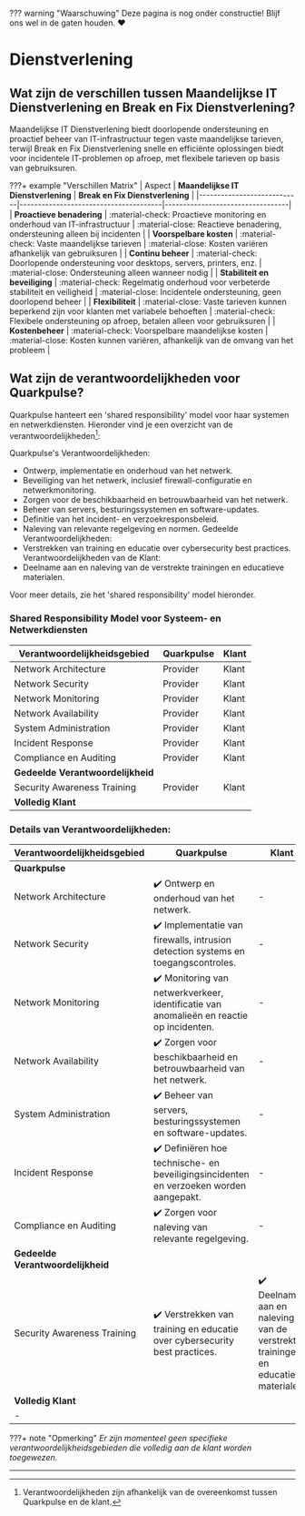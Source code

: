??? warning "Waarschuwing"
    Deze pagina is nog onder constructie! Blijf ons wel in de gaten houden. :heart:

# Dienstverlening

## Wat zijn de verschillen tussen Maandelijkse IT Dienstverlening en Break en Fix Dienstverlening?
Maandelijkse IT Dienstverlening biedt doorlopende ondersteuning en proactief beheer van IT-infrastructuur tegen vaste maandelijkse tarieven, terwijl Break en Fix Dienstverlening snelle en efficiënte oplossingen biedt voor incidentele IT-problemen op afroep, met flexibele tarieven op basis van gebruiksuren.

???+ example "Verschillen Matrix"
    | Aspect                     | **Maandelijkse IT Dienstverlening**   | **Break en Fix Dienstverlening** |
    |----------------------------|---------------------------------------|----------------------------------|
    | **Proactieve benadering** | :material-check: Proactieve monitoring en onderhoud van IT-infrastructuur | :material-close: Reactieve benadering, ondersteuning alleen bij incidenten |
    | **Voorspelbare kosten**    | :material-check: Vaste maandelijkse tarieven        | :material-close: Kosten variëren afhankelijk van gebruiksuren |
    | **Continu beheer**         | :material-check: Doorlopende ondersteuning voor desktops, servers, printers, enz. | :material-close: Ondersteuning alleen wanneer nodig |
    | **Stabiliteit en beveiliging** | :material-check: Regelmatig onderhoud voor verbeterde stabiliteit en veiligheid | :material-close: Incidentele ondersteuning, geen doorlopend beheer |
    | **Flexibiliteit**          | :material-close: Vaste tarieven kunnen beperkend zijn voor klanten met variabele behoeften | :material-check: Flexibele ondersteuning op afroep, betalen alleen voor gebruiksuren |
    | **Kostenbeheer**           | :material-check: Voorspelbare maandelijkse kosten | :material-close: Kosten kunnen variëren, afhankelijk van de omvang van het probleem |


## Wat zijn de verantwoordelijkheden voor Quarkpulse?

Quarkpulse hanteert een 'shared responsibility' model voor haar systemen en netwerkdiensten. Hieronder vind je een overzicht van de verantwoordelijkheden[^1]:

Quarkpulse's Verantwoordelijkheden:
- Ontwerp, implementatie en onderhoud van het netwerk.
- Beveiliging van het netwerk, inclusief firewall-configuratie en netwerkmonitoring.
- Zorgen voor de beschikbaarheid en betrouwbaarheid van het netwerk.
- Beheer van servers, besturingssystemen en software-updates.
- Definitie van het incident- en verzoekresponsbeleid.
- Naleving van relevante regelgeving en normen.
Gedeelde Verantwoordelijkheden:
- Verstrekken van training en educatie over cybersecurity best practices.
Verantwoordelijkheden van de Klant:
- Deelname aan en naleving van de verstrekte trainingen en educatieve materialen.

Voor meer details, zie het 'shared responsibility' model hieronder.

### Shared Responsibility Model voor Systeem- en Netwerkdiensten

| Verantwoordelijkheidsgebied | Quarkpulse | Klant  |
|-----------------------------|------------|--------|
| Network Architecture        | Provider   | Klant  |
| Network Security            | Provider   | Klant  |
| Network Monitoring          | Provider   | Klant  |
| Network Availability        | Provider   | Klant  |
| System Administration       | Provider   | Klant  |
| Incident Response           | Provider   | Klant  |
| Compliance en Auditing      | Provider   | Klant  |
| **Gedeelde Verantwoordelijkheid** |          |        |
| Security Awareness Training | Provider   | Klant  |
| **Volledig Klant**          |            |        |

### Details van Verantwoordelijkheden:

| Verantwoordelijkheidsgebied | Quarkpulse | Klant |
|-----------------------------|------------|-------|
| **Quarkpulse**              |            |       |
| Network Architecture        | ✔️ Ontwerp en onderhoud van het netwerk. | - |
| Network Security            | ✔️ Implementatie van firewalls, intrusion detection systems en toegangscontroles. | - |
| Network Monitoring          | ✔️ Monitoring van netwerkverkeer, identificatie van anomalieën en reactie op incidenten. | - |
| Network Availability        | ✔️ Zorgen voor beschikbaarheid en betrouwbaarheid van het netwerk. | - |
| System Administration       | ✔️ Beheer van servers, besturingssystemen en software-updates. | - |
| Incident Response           | ✔️ Definiëren hoe technische- en beveiligingsincidenten en verzoeken worden aangepakt. | - |
| Compliance en Auditing      | ✔️ Zorgen voor naleving van relevante regelgeving. | - |
| **Gedeelde Verantwoordelijkheid** |          |       |
| Security Awareness Training | ✔️ Verstrekken van training en educatie over cybersecurity best practices. | ✔️ Deelname aan en naleving van de verstrekte trainingen en educatieve materialen. |
| **Volledig Klant**          |              |       |
| -                            |              |       |

???+ note "Opmerking"
    *Er zijn momenteel geen specifieke verantwoordelijkheidsgebieden die volledig aan de klant worden toegewezen.*

---
[^1]: Verantwoordelijkheden zijn afhankelijk van de overeenkomst tussen Quarkpulse en de klant.